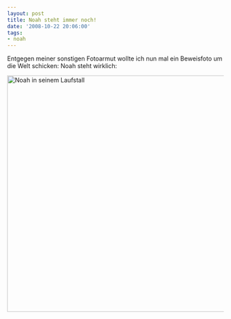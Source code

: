 ```yaml
---
layout: post
title: Noah steht immer noch!
date: '2008-10-22 20:06:00'
tags:
- noah
---
```


Entgegen meiner sonstigen Fotoarmut wollte ich nun mal ein Beweisfoto um die Welt schicken: Noah steht wirklich:

<img src="/assets/images/posts/Noah01.jpg" alt="Noah in seinem Laufstall" width="550px"/>